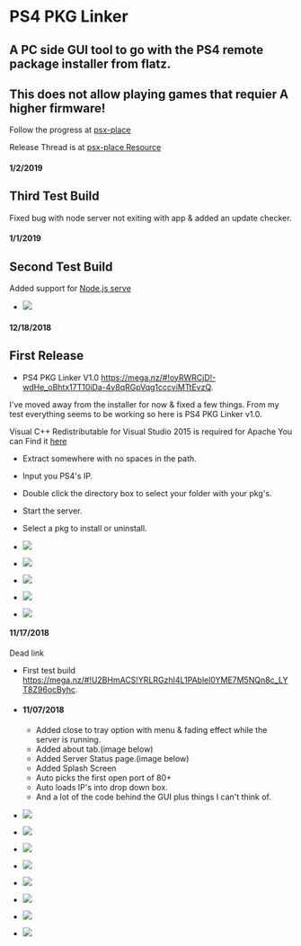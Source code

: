 # PS4 PKG Linker
## A PC side GUI tool to go with the PS4 remote package installer from flatz.
## This does not allow playing games that requier A higher firmware!


Follow the progress at [psx-place](http://www.psx-place.com/threads/wip-ps4-pkg-linker.21301/)

Release Thread is at [psx-place Resource](http://www.psx-place.com/resources/ps4-pkg-linker.730/)

 #### 1/2/2019
 ## Third Test Build
 Fixed bug with node server not exiting with app & added an update checker.
 

 #### 1/1/2019
 ## Second Test Build
 Added support for [Node.js serve](https://www.npmjs.com/package/serve)
 
 * ![](https://i.imgur.com/GyyQedql.png)


 #### 12/18/2018
 ## First Release 
  * PS4 PKG Linker V1.0 https://mega.nz/#!oyRWRCjD!-wdHe_oBhtx17T10iDa-4y8qRGpVqg1cccviMTtEvzQ.
  
  
I've moved away from the installer for now & fixed a few things. From my test everything seems to be working so here is PS4 PKG Linker v1.0.

Visual C++ Redistributable for Visual Studio 2015 is required for Apache You can Find it [here](https://www.microsoft.com/en-ca/download/details.aspx?id=48145)
 * Extract somewhere with no spaces in the path.
 * Input you PS4's IP.
 * Double click the directory box to select your folder with your pkg's.
 * Start the server.
 * Select a pkg to install or uninstall.
 
* ![](https://i.imgur.com/onhRVHGm.png)
* ![](https://i.imgur.com/gKfUQlZm.png)
* ![](https://i.imgur.com/8W7aF6ym.png)
* ![](https://i.imgur.com/4K0ZnWCm.png)
* ![](https://i.imgur.com/qFR51LDm.png)


 #### 11/17/2018
 Dead link
  * First test build https://mega.nz/#!U2BHmACS!YRLRGzhI4L1PAblel0YME7M5NQn8c_LYT8Z96ocByhc.

* #### 11/07/2018
  * Added close to tray option with menu & fading effect while the server is running.
  * Added about tab.(image below)
  * Added Server Status page.(image below)
  * Added Splash Screen
  * Auto picks the first open port of 80+
  * Auto loads IP's into drop down box.
  * And a lot of the code behind the GUI plus things I can't think of.





* ![](https://i.imgur.com/VU59aM9m.png?1)
* ![](https://i.imgur.com/F3lYIygm.png)
* ![](https://i.imgur.com/SlwQqdjm.png)
* ![](https://i.imgur.com/yjgKntwm.png)
* ![](https://i.imgur.com/s8WjIHfm.png)
* ![](https://i.imgur.com/UhCXP5em.png)
* ![](https://i.imgur.com/qnBX89Cm.png)
* ![](https://i.imgur.com/fsx9uX4m.png)
